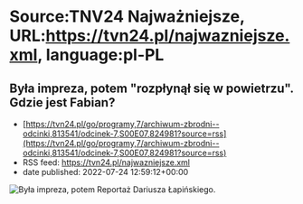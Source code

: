 # Source:TNV24 Najważniejsze, URL:https://tvn24.pl/najwazniejsze.xml, language:pl-PL

## Była impreza, potem "rozpłynął się w powietrzu". Gdzie jest Fabian?
 - [https://tvn24.pl/go/programy,7/archiwum-zbrodni--odcinki,813541/odcinek-7,S00E07,824981?source=rss](https://tvn24.pl/go/programy,7/archiwum-zbrodni--odcinki,813541/odcinek-7,S00E07,824981?source=rss)
 - RSS feed: https://tvn24.pl/najwazniejsze.xml
 - date published: 2022-07-24 12:59:12+00:00

<img alt="Była impreza, potem " src="https://tvn24.pl/najnowsze/cdn-zdjecie-por5vg-ostatni-slad-fabian-5888865/alternates/LANDSCAPE_1280" />
    Reportaż Dariusza Łapińskiego.

